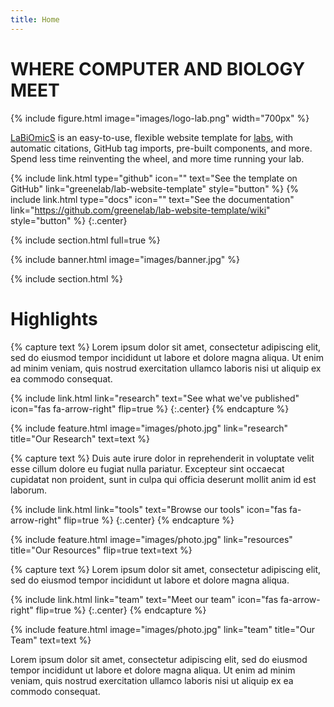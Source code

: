 ```yaml
---
title: Home
---
```


# WHERE COMPUTER AND BIOLOGY MEET

{%
  include figure.html
  image="images/logo-lab.png"
  width="700px"
%}

[LaBiOmicS](https://labiomics.github.io/) is an easy-to-use, flexible website template for [labs](https://www.greenelab.com/), with automatic citations, GitHub tag imports, pre-built components, and more.
Spend less time reinventing the wheel, and more time running your lab.

{%
  include link.html
  type="github"
  icon=""
  text="See the template on GitHub"
  link="greenelab/lab-website-template"
  style="button"
%}
{%
  include link.html
  type="docs"
  icon=""
  text="See the documentation"
  link="https://github.com/greenelab/lab-website-template/wiki"
  style="button"
%}
{:.center}

{% include section.html full=true %}

{% include banner.html image="images/banner.jpg" %}

{% include section.html %}

# Highlights

{% capture text %}
Lorem ipsum dolor sit amet, consectetur adipiscing elit, sed do eiusmod tempor incididunt ut labore et dolore magna aliqua.
Ut enim ad minim veniam, quis nostrud exercitation ullamco laboris nisi ut aliquip ex ea commodo consequat.

{%
  include link.html
  link="research"
  text="See what we've published"
  icon="fas fa-arrow-right"
  flip=true
%}
{:.center}
{% endcapture %}

{%
  include feature.html
  image="images/photo.jpg"
  link="research"
  title="Our Research"
  text=text
%}

{% capture text %}
Duis aute irure dolor in reprehenderit in voluptate velit esse cillum dolore eu fugiat nulla pariatur.
Excepteur sint occaecat cupidatat non proident, sunt in culpa qui officia deserunt mollit anim id est laborum.

{%
  include link.html
  link="tools"
  text="Browse our tools"
  icon="fas fa-arrow-right"
  flip=true
%}
{:.center}
{% endcapture %}

{%
  include feature.html
  image="images/photo.jpg"
  link="resources"
  title="Our Resources"
  flip=true
  text=text
%}

{% capture text %}
Lorem ipsum dolor sit amet, consectetur adipiscing elit, sed do eiusmod tempor incididunt ut labore et dolore magna aliqua.

{%
  include link.html
  link="team"
  text="Meet our team"
  icon="fas fa-arrow-right"
  flip=true
%}
{:.center}
{% endcapture %}

{%
  include feature.html
  image="images/photo.jpg"
  link="team"
  title="Our Team"
  text=text
%}

Lorem ipsum dolor sit amet, consectetur adipiscing elit, sed do eiusmod tempor incididunt ut labore et dolore magna aliqua.
Ut enim ad minim veniam, quis nostrud exercitation ullamco laboris nisi ut aliquip ex ea commodo consequat.
